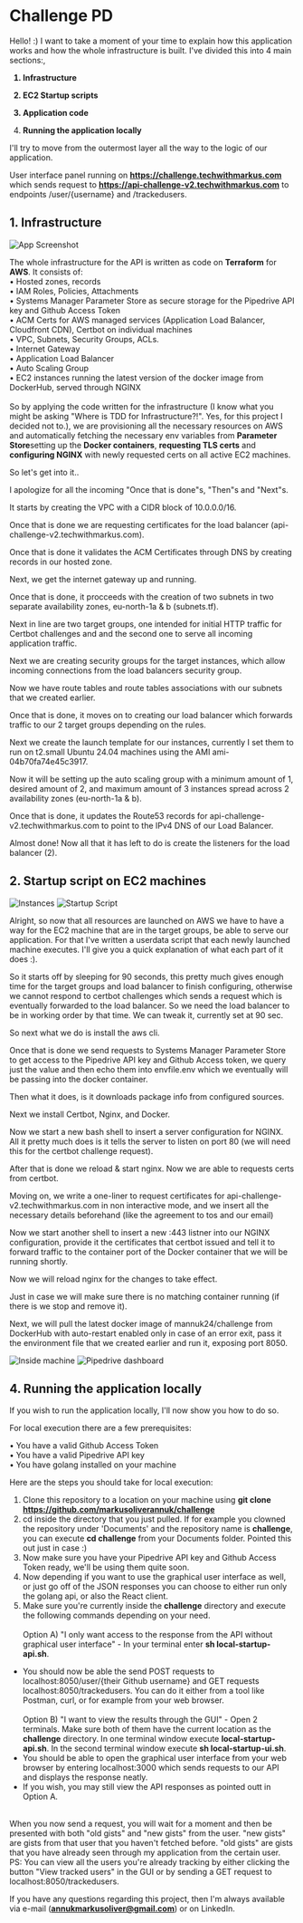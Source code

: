
# Challenge PD

Hello! :)
I want to take a moment of your time to explain how this application works and how the whole infrastructure is built. 
I've divided this into 4 main sections:,<b>
 
1) Infrastructure<br>

2) EC2 Startup scripts<br>

3) Application code<br>

4) Running the application locally<br></b>

I'll try to move from the outermost layer all the way to the logic of our application.

User interface panel running on <b>https://challenge.techwithmarkus.com</b> which sends request to <b>https://api-challenge-v2.techwithmarkus.com</b> to endpoints /user/{username} and /trackedusers.


## 1. Infrastructure

![App Screenshot](schemas/architecture.png)

The whole infrastructure for the API is written as code on <b>Terraform</b> for <b>AWS</b>. It consists of:<br>
• Hosted zones, records<br>
• IAM Roles, Policies, Attachments<br>
• Systems Manager Parameter Store as secure storage for the Pipedrive API key and Github Access Token<br>
• ACM Certs for AWS managed services (Application Load Balancer, Cloudfront CDN), Certbot on individual machines<br>
• VPC, Subnets, Security Groups, ACLs.<br>
• Internet Gateway<br>
• Application Load Balancer<br>
• Auto Scaling Group<br>
• EC2 instances running the latest version of the docker image from DockerHub, served through NGINX<br>
<br>
So by applying the code written for the infrastructure (I know what you might be asking "Where is TDD for Infrastructure?!". Yes, for this project I decided not to.), we are provisioning all the necessary resources on AWS and automatically fetching the necessary env variables from <b>Parameter Store</b>setting up the <b>Docker containers</b>, <b>requesting TLS certs</b> and <b>configuring NGINX</b> with newly requested certs on all active EC2 machines.

So let's get into it..

I apologize for all the incoming "Once that is done"s, "Then"s and "Next"s.

It starts by creating the VPC with a CIDR block of 10.0.0.0/16.

Once that is done we are requesting certificates for the load balancer (api-challenge-v2.techwithmarkus.com).

Once that is done it validates the ACM Certificates through DNS by creating records in our hosted zone.

Next, we get the internet gateway up and running.

Once that is done, it procceeds with the creation of two subnets in two separate availability zones, eu-north-1a & b (subnets.tf).

Next in line are two target groups, one intended for initial HTTP traffic for Certbot challenges and and the second one to serve all incoming application traffic. 

Next we are creating security groups for the target instances, which allow incoming connections from the load balancers security group. 

Now we have route tables and route tables associations with our subnets that we created earlier.

Once that is done, it moves on to creating our load balancer which forwards traffic to our 2 target groups depending on the rules. 

Next we create the launch template for our instances, currently I set them to run on t2.small Ubuntu 24.04 machines using the AMI ami-04b70fa74e45c3917.

Now it will be setting up the auto scaling group with a minimum amount of 1, desired amount of 2, and maximum amount of 3 instances spread across 2 availability zones (eu-north-1a & b).

Once that is done, it updates the Route53 records for api-challenge-v2.techwithmarkus.com to point to the IPv4 DNS of our Load Balancer.

Almost done! Now all that it has left to do is create the listeners for the load balancer (2).
<br>

## 2. Startup script on EC2 machines
![Instances](schemas/instances.png)
![Startup Script](schemas/startupscript.png.png)

Alright, so now that all resources are launched on AWS we have to have a way for the EC2 machine that are in the target groups, be able to serve our application. For that I've written a userdata script that each newly launched machine executes. I'll give you a quick explanation of what each part of it does :).

So it starts off by sleeping for 90 seconds, this pretty much gives enough time for the target groups and load balancer to finish configuring, otherwise we cannot respond to certbot challenges which sends a request which is eventually forwarded to the load balancer. So we need the load balancer to be in working order by that time. We can tweak it, currently set at 90 sec.

So next what we do is install the aws cli.

Once that is done we send requests to Systems Manager Parameter Store to get access to the Pipedrive API key and Github Access token, we query just the value and then echo them into envfile.env which we eventually will be passing into the docker container.


Then what it does, is it downloads package info from configured sources.

Next we install Certbot, Nginx, and Docker.

Now we start a new bash shell to insert a server configuration for NGINX. All it pretty much does is it tells the server to listen on port 80 (we will need this for the certbot challenge request).

After that is done we reload & start nginx. Now we are able to requests certs from certbot.

Moving on, we write a one-liner to request certificates for api-challenge-v2.techwithmarkus.com in non interactive mode, and we insert all the necessary details beforehand (like the agreement to tos and our email)

Now we start another shell to insert a new :443 listner into our NGINX configuration, provide it the certificates that certbot issued and tell it to forward traffic to the container port of the Docker container that we will be running shortly.

Now we will reload nginx for the changes to take effect.

Just in case we will make sure there is no matching container running (if there is we stop and remove it).

Next, we will pull the latest docker image of mannuk24/challenge from DockerHub with auto-restart enabled only in case of an error exit, pass it the environment file that we created earlier and run it, exposing port 8050.

![Inside machine](schemas/insidemachine.png)
![Pipedrive dashboard](schemas/pipedrive.png)

## 4. Running the application locally

If you wish to run the application locally, I'll now show you how to do so.

For local execution there are a few prerequisites:<br>

• You have a valid Github Access Token<br>
• You have a valid Pipedrive API key<br>
• You have golang installed on your machine<br>

Here are the steps you should take for local execution:
1) Clone this repository to a location on your machine using <b>git clone https://github.com/markusoliverannuk/challenge</b><br>
2) cd inside the directory that you just pulled. If for example you clowned the repository under 'Documents' and the repository name is <b>challenge</b>, you can execute <b>cd challenge</b> from your Documents folder. Pointed this out just in case :)<br>
3) Now make sure you have your Pipedrive API key and Github Access Token ready, we'll be using them quite soon.</br>
4) Now depending if you want to use the graphical user interface as well, or just go off of the JSON responses you can choose to either run only the golang api, or also the React client.<br>
5) Make sure you're currently inside the <b>challenge</b> directory and execute the following commands depending on your need.<br><br>
Option A) "I only want access to the response from the API without graphical user interface" - In your terminal enter <b>sh local-startup-api.sh</b>.<br>
- You should now be able the send POST requests to localhost:8050/user/{their Github username} and GET requests localhost:8050/trackedusers. You can do it either from a tool like Postman, curl, or for example from your web browser.<br><br>
Option B) "I want to view the results through the GUI" - Open 2 terminals. Make  sure both of them have the current location as the <b>challenge</b> directory. In one terminal window execute <b>local-startup-api.sh</b>. In the second terminal window execute <b>sh local-startup-ui.sh</b>.<br>
- You should be able to open the graphical user interface from your web browser by entering localhost:3000 which sends requests to our API and displays the response neatly.<br>
- If you wish, you may still view the API responses as pointed outt in Option A.<br>
<br>
When you now send a request, you will wait for a moment and then be presented with both "old gists" and "new gists" from the user. "new gists" are gists from that user that you haven't fetched before. "old gists" are gists that you have already seen through my application from the certain user.<br>
PS: You can view all the users you're already tracking by either clicking the button "View tracked users" in the GUI or by sending a GET request to localhost:8050/trackedusers.

If you have any questions regarding this project, then I'm always available via e-mail (<b>annukmarkusoliver@gmail.com</b>) or on LinkedIn.